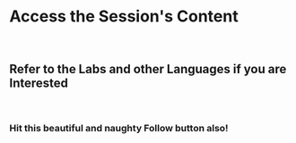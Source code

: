 <h1>Access the Session's Content</h1><br>
<h2>Refer to the Labs and other Languages if you are Interested</h2><br>
<h3>Hit this beautiful and naughty Follow button also!</h3>
